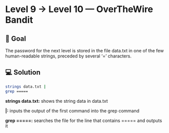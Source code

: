 # Level 9 → Level 10 — OverTheWire Bandit 

## 🎯 Goal

The password for the next level is stored in the file data.txt in one of the few human-readable strings, preceded by several ‘=’ characters.

## 💻 Solution 

```bash
strings data.txt | 
grep =====
```
**strings data.txt:** shows the string data in data.txt

**|:** inputs the output of the first command into the grep command

**grep =====:** searches the file for the line that contains ===== and outputs it